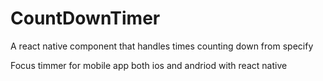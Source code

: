 # CountDownTimer
A react native component that handles times counting down from specify

Focus timmer for mobile app both ios and andriod with react native 
